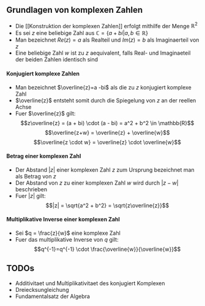 ## Grundlagen von komplexen Zahlen
- Die [[Konstruktion der komplexen Zahlen]] erfolgt mithilfe der Menge $\mathbb{R}^2$
- Es sei $z$ eine beliebige Zahl aus $\mathbb{C} = \{a + bi | a, b \in \mathbb{R}\}$ 
- Man bezeichnet $Re(z) = a$ als Realteil und $Im(z) = b$ als Imaginaerteil von $z$
- Eine beliebige Zahl $w$ ist zu $z$ aequivalent, falls Real- und Imaginaeteil der beiden Zahlen identisch sind
#### Konjugiert komplexe Zahlen
- Man bezeichnet $\overline{z}=a -bi$ als die zu $z$ konjugiert komplexe Zahl
- $\overline{z}$ entsteht somit durch die Spiegelung von $z$ an der reellen Achse
- Fuer $\overline{z}$ gilt:
$$z\overline{z} = (a + bi) \cdot (a - bi) = a^2 + b^2 \in \mathbb{R}$$
$$\overline{z+w} = \overline{z} + \overline{w}$$
$$\overline{z \cdot w} = \overline{z} \cdot \overline{w}$$
#### Betrag einer komplexen Zahl
- Der Abstand $|z|$ einer komplexen Zahl $z$ zum Ursprung bezeichnet man als Betrag von $z$
- Der Abstand von $z$ zu einer komplexen Zahl $w$ wird durch $|z - w|$ beschrieben 
- Fuer $|z|$ gilt:
$$|z| = \sqrt{a^2 + b^2} = \sqrt{z\overline{z}}$$
#### Multiplikative Inverse einer komplexen Zahl
- Sei $q = \frac{z}{w}$ eine komplexe Zahl
- Fuer das multiplikative Inverse von $q$ gilt:
$$q^{-1}=q^{-1} \cdot \frac{\overline{w}}{\overline{w}}$$
## TODOs
- Additivitaet und Multiplikativitaet des konjugiert Komplexen
- Dreiecksungleichung
- Fundamentalsatz der Algebra